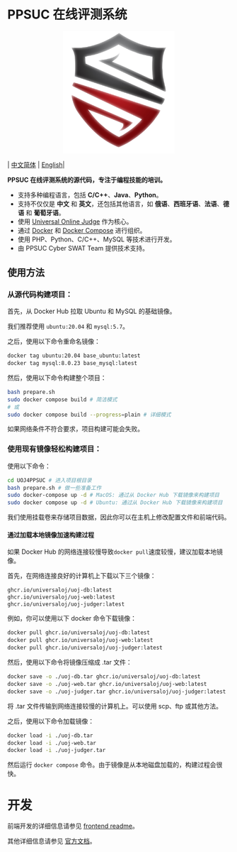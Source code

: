 # PPSUC 在线评测系统

<p align="center">
  <img src="./CyberSwat.png" alt="CyberSwat" style="display: block; margin: auto; width: 50%;">
</p>

| [中文简体](./readme-zh.md) | [English](./readme-en.md)|

**PPSUC 在线评测系统的源代码，专注于编程技能的培训。**

- 支持多种编程语言，包括 **C/C++**、**Java**、**Python**。
- 支持不仅仅是 **中文** 和 **英文**，还包括其他语言，如 **俄语**、**西班牙语**、**法语**、**德语** 和 **葡萄牙语**。
- 使用 [Universal Online Judge](https://universaloj.github.io/) 作为核心。
- 通过 [Docker](https://www.docker.com/) 和 [Docker Compose](https://docs.docker.com/compose/) 进行组织。
- 使用 PHP、Python、C/C++、MySQL 等技术进行开发。
- 由 PPSUC Cyber SWAT Team 提供技术支持。

## 使用方法

### 从源代码构建项目：

首先，从 Docker Hub 拉取 Ubuntu 和 MySQL 的基础镜像。

我们推荐使用 ``ubuntu:20.04`` 和 ``mysql:5.7``。

之后，使用以下命令重命名镜像：

```bash
docker tag ubuntu:20.04 base_ubuntu:latest
docker tag mysql:8.0.23 base_mysql:latest
```

然后，使用以下命令构建整个项目：

```bash
bash prepare.sh
sudo docker compose build # 简洁模式
# 或
sudo docker compose build --progress=plain # 详细模式
```

如果网络条件不符合要求，项目构建可能会失败。

### 使用现有镜像轻松构建项目：

使用以下命令：

```bash
cd UOJ4PPSUC # 进入项目根目录
bash prepare.sh # 做一些准备工作
sudo docker-compose up -d # MacOS: 通过从 Docker Hub 下载镜像来构建项目
sudo docker compose up -d # Ubuntu: 通过从 Docker Hub 下载镜像来构建项目
```

我们使用挂载卷来存储项目数据，因此你可以在主机上修改配置文件和前端代码。

#### 通过加载本地镜像加速构建过程

如果 Docker Hub 的网络连接较慢导致``docker pull``速度较慢，建议加载本地镜像。

首先，在网络连接良好的计算机上下载以下三个镜像：

```text
ghcr.io/universaloj/uoj-db:latest
ghcr.io/universaloj/uoj-web:latest
ghcr.io/universaloj/uoj-judger:latest
```

例如，你可以使用以下 docker 命令下载镜像：

```Bash
docker pull ghcr.io/universaloj/uoj-db:latest
docker pull ghcr.io/universaloj/uoj-web:latest
docker pull ghcr.io/universaloj/uoj-judger:latest
```

然后，使用以下命令将镜像压缩成 .tar 文件：

```Bash
docker save -o ./uoj-db.tar ghcr.io/universaloj/uoj-db:latest
docker save -o ./uoj-web.tar ghcr.io/universaloj/uoj-web:latest
docker save -o ./uoj-judger.tar ghcr.io/universaloj/uoj-judger:latest
```

将 .tar 文件传输到网络连接较慢的计算机上。可以使用 scp、ftp 或其他方法。

之后，使用以下命令加载镜像：

```Bash
docker load -i ./uoj-db.tar
docker load -i ./uoj-web.tar
docker load -i ./uoj-judger.tar
```

然后运行 ``docker compose`` 命令。由于镜像是从本地磁盘加载的，构建过程会很快。

# 开发

前端开发的详细信息请参见 [frontend readme](web/readme.md)。

其他详细信息请参见 [官方文档](https://universaloj.github.io/)。
